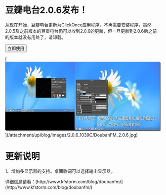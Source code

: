 # 豆瓣电台2.0.6发布！

从现在开始，豆瓣电台更新为ClickOnce应用程序，不再需要安装程序，虽然2.0.5及之前版本的豆瓣电台仍可以收到2.0.6的更新，但一旦更新到2.0.6后之前的版本就没有用处了，请卸载。

 <form action="http://doubanfmcloud.sinaapp.com/publish/doubanfm.application"> <p><input type="submit" value="立即使用"> 

</form> <p>[<img title="DoubanFM_2.0.6" style="border-left-width: 0px; border-right-width: 0px; background-image: none; border-bottom-width: 0px; padding-top: 0px; padding-left: 0px; display: inline; padding-right: 0px; border-top-width: 0px" border="0" alt="DoubanFM_2.0.6" src="/attachment/up/blog/images/2.0.6_1039C/DoubanFM_2.0.6_thumb.jpg" width="644" height="225">](/attachment/up/blog/images/2.0.6_1039C/DoubanFM_2.0.6.jpg)

# 更新说明

1、增加多显示器的支持。桌面歌词可以选择输出显示器。

 <p>详细信息请看：[http://www.kfstorm.com/blog/doubanfm/](http://www.kfstorm.com/blog/doubanfm/)
